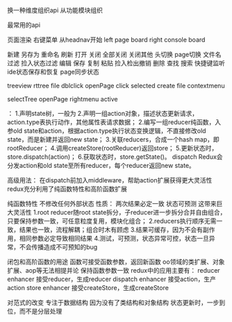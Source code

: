 换一种维度组织api
从功能模块组织

最常用的api

页面渲染
右键菜单
从headnav开始
left
page board
right
console board

新建 另存为 重命名 刷新 
打开 关闭 全部关闭 关闭其他
头切换 page切换
文件名过滤 捡入状态过滤
编辑 保存 复制 粘贴
捡入检出撤销
删除 查找 搜索
快捷键监听
ide状态保存和恢复
page同步状态

treeview  rttree
file dblclick openPage
click selected
create file
contextmenu

selectTree
openPage
rightmenu
active


：
1.声明state树，一般为
2.声明一组action对象，描述状态更新请求，action.type表执行动作，其他属性表请求数据；
2.编写一组reducer纯函数，入参old state和action，根据action.type执行状态变换逻辑，不直接修改old state，而是新建并返回new state；
3.关联reducers，合成一个hash map，即rootReducer；
4.调用createStore(rootReducer)返回store；
5.更新状态时，store.dispatch(action)；
6.获取状态时，store.getState()。
dispatch Redux会分发action和old state至所有reducer，每个reducer返回new state。

高级用法：
在dispatch前加入middleware，帮助action扩展获得更大灵活性
redux充分利用了纯函数特性和高阶函数扩展

纯函数特性
不修改任何外部状态
性质：
两次结果必定一致
状态可预测
这带来巨大灵活性
1.root reducer随root state拆分，子reducer进一步拆分合并自由组合，只要保持参数一致，可任意粒度复用，模块化组合；
2.reducers执行顺序无需一致，结果也一致，流程解耦；组合时木有顾虑
3.结果可缓存，因为不会有副作用，相同参数必定导致相同结果
4.测试，可预测，状态异常可控，状态一旦异常，不会传播造成不可预知的bug

闭包和高阶函数的用途
函数可接受函数参数，返回新函数
oo领域的类扩展、对象扩展、aop等无法相提并论
保持函数参数一致
redux中的应用主要有：
reducer enhancer 接受reducer，生成reducer
dispatch enhancer
接受action，生产action
store enhancer
接受createStore，生成createStore

对范式的改变
专注于数据结构
因为没有了类结构和对象结构
状态更新时，一步到位，而不是分层处理



